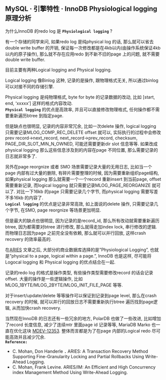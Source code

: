 ## MySQL · 引擎特性 · InnoDB Physiological logging 原理分析


为什么InnoDB 的redo log 是 **`Physiological logging`** ?  


有一个存储的同学来问, 如果redo log 是纯physical log 的话, 那么就可以省去double write buffer 的开销, 保证每一次修改都是在4kb以内(由操作系统保证4kb以内的原子操作), 那么就不存在应用redo 到不新不旧的page 上的问题, 就不需要double write buffer.  


目前主要有两种Logical logging and Physical logging.  


Logical logging 像Binlog 这种, 记录的是操作, 跟物理格式无关, 所以通过binlog 可以对接不同的存储引擎.  


Physical logging 是纯物理格式, byte for byte 的记录数据的改动, 比如 [start, end, ‘xxxxx’] 这样的格式内容改动.   **`Physical logging`**  的优点是高效率, 并且可以直接修改物理格式, 任何操作都不需要重新遍历btree 到指定page.  


但是缺点也很明显, 记录的内容非常冗余, 比如一次delete 操作, logical logging 只需要记录MLOG_COMP_REC_DELETE offset 就可以, 实际执行的过程中会修改prev record->next_record, next_record->prev_record, checksum, PAGE_DIR_SLOT_MIN_N_OWNED, 可能还需要更新dir slot 信息等等. 如果改成physical logging 那么这些信息涉及到的内容在page 不同位置, 那么需要记录的日志就非常多了.  


另外在page reorgnize 或者 SMO 场景需要记录大量的无用日志, 比如当一个page 内部有过大量的删除, 有碎片需要整理的时候, 因为需要重新组织page结构, 如果physical logging 那么就需要一个一个record 重新insert 到当前page, offset 需要重新记录, 而logical logging 就只需要记录MLOG_PAGE_REORGANIZE 就可以了. 对比一下16kb 的page 只需要记录几个字节, 而physical logging 需要写差不多16kb 的内容了.   **`Logical logging`**  的优点是记录非常高效, 如上面说的delete 操作, 只需要记录几个字节, 在SMO, page reorgnize 等场景更加明显.  


但是最大的缺点也很明显, 因为记录的是record_id, 那么所有改动就需要重新遍历btree, 因为都需要对btree 进行修改, 那么就得走加index lock, 串行修改的逻辑. 而物理日志因为page 之前完全没有依赖, 那么就可以并行回放, 这样crash recovery 的效率最高的.  


在[ARIES][0] 文章之后, 大部分的商业数据库选择的是”Physiological Logging”,  也就是”physical to a page, logical within a page.”, InnoDB 也是这样, 尽可能将Logocal logging 和 Physical logging 的优点结合在一起.  


记录的redo log 的格式是操作类型, 有些操作类型需要修改record 的话会记录offset. 大量的操作是一些逻辑操作, 比如 MLOG_1BYTE/MLOG_2BYTE/MLOG_INIT_FILE_PAGE 等等.  


对于insert/update/delete 等等操作可以保证到记录到page level, 那么在crash recovery 的时候, 就可以并行的回放日志不需要重新执行btree 遍历找到page逻辑, 从而加快crash recovery.  


当然现在InnoDB 的日志还有一些冗余的地方, PolarDB 也做了一些改进, 比如增加了record 长度信息, 减少了连续mtr 里面page id 记录等等, MariaDB Marko 也一直在优化这块 [MDEV-12353][1]. 整体而言都是为了在page 内部的Logical redo 尽可能高效并且减少冗余.   **`Reference:`**   


* C. Mohan, Don Handerle **`.`**  ARIES: A Transaction Recovery Method Supporting Fine-Granularity Locking and Partial Rollbacks Using Write-Ahead Logging.
* C. Mohan, Frank Levine. ARIES/lM: An Efficient and High Concurrency index Management Method Using Write-Ahead Logging.



[0]: ./https://cs.stanford.edu/people/chrismre/cs345/rl/aries.pdf
[1]: ./https://jira.mariadb.org/browse/MDEV-12353